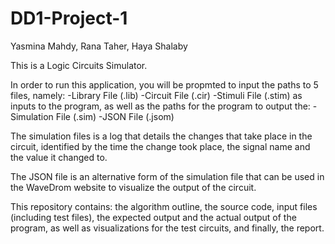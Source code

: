 # DD1-Project-1

Yasmina Mahdy, 
Rana Taher, 
Haya Shalaby 



This is a Logic Circuits Simulator.



In order to run this application, you will be propmted to input the paths to 5 files, namely:
-Library File (.lib)
-Circuit File (.cir)
-Stimuli File (.stim)
as inputs to the program, as well as the paths for the program to output the:
-Simulation File (.sim)
-JSON File (.jsom)

The simulation files is a log that details the changes that take place in the circuit, identified by the time the change took place, the signal name and the value it changed to.

The JSON file is an alternative form of the simulation file that can be used in the WaveDrom website to visualize the output of the circuit.





This repository contains: the algorithm outline, the source code, input files (including test files), the expected output and the actual output of the program, as well as visualizations for the test circuits, and finally, the report.

